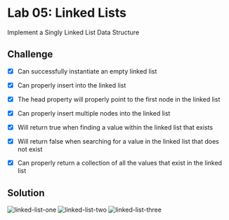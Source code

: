 # Lab 05: Linked Lists
Implement a Singly Linked List Data Structure

## Challenge
- [x] Can successfully instantiate an empty linked list
- [x] Can properly insert into the linked list
- [x] The head property will properly point to the first node in the linked list
- [x] Can properly insert multiple nodes into the linked list
- [x] Will return true when finding a value within the linked list that exists
- [x] Will return false when searching for a value in the linked list that does not exist
- [x] Can properly return a collection of all the values that exist in the linked list


## Solution
![linked-list-one]()
![linked-list-two]()
![linked-list-three]()